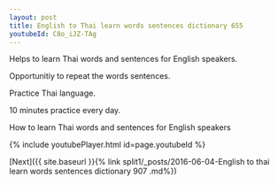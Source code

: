 ```yaml
---
layout: post
title: English to Thai learn words sentences dictionary 655 
youtubeId: C8o_iJZ-TAg
---
```

 
 
Helps to learn Thai words and sentences for English speakers.

Opportunitiy to repeat the words sentences. 

Practice Thai language. 
 
10 minutes practice every day. 
 
How to learn Thai words and sentences for English speakers 
 
{% include youtubePlayer.html id=page.youtubeId %}
 
 
[Next]({{ site.baseurl }}{% link  split1/_posts/2016-06-04-English to thai learn words sentences dictionary 907 .md%})
 

